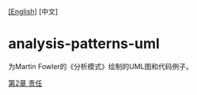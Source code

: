 [[English]](README.md)  [中文]
# analysis-patterns-uml

为Martin Fowler的《分析模式》绘制的UML图和代码例子。

[第2章 责任](c02/c02_cn.md)

